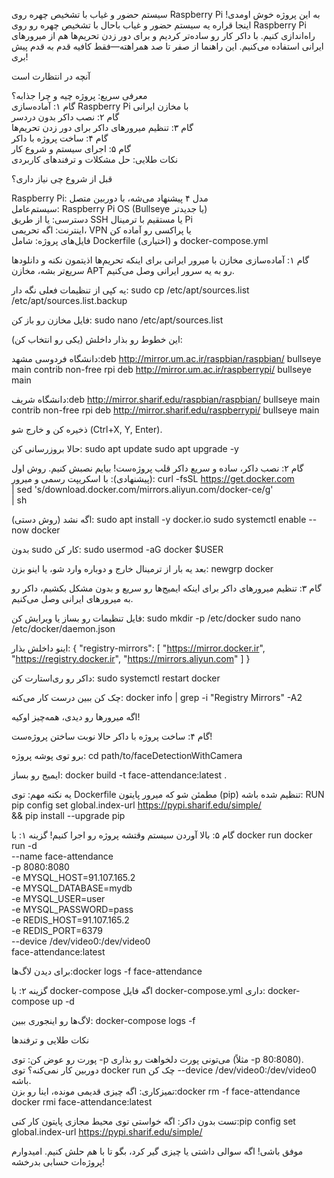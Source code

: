 سیستم حضور و غیاب با تشخیص چهره روی Raspberry Pi
به این پروژه خوش اومدی! اینجا قراره یه سیستم حضور و غیاب باحال با تشخیص چهره رو روی Raspberry Pi راه‌اندازی کنیم. با داکر کار رو ساده‌تر کردیم و برای دور زدن تحریم‌ها هم از میرورهای ایرانی استفاده می‌کنیم. این راهنما از صفر تا صد همراهته—فقط کافیه قدم به قدم پیش بری!

آنچه در انتظارت است

معرفی سریع: پروژه چیه و چرا جذابه؟  
گام ۱: آماده‌سازی Raspberry Pi با مخازن ایرانی  
گام ۲: نصب داکر بدون دردسر  
گام ۳: تنظیم میرورهای داکر برای دور زدن تحریم‌ها  
گام ۴: ساخت پروژه با داکر  
گام ۵: اجرای سیستم و شروع کار  
نکات طلایی: حل مشکلات و ترفندهای کاربردی


قبل از شروع چی نیاز داری؟

Raspberry Pi: مدل ۴ پیشنهاد می‌شه، با دوربین متصل  
سیستم‌عامل: Raspberry Pi OS (Bullseye یا جدیدتر)  
دسترسی: یا از طریق SSH یا مستقیم با ترمینال Pi  
اینترنت: اگه تحریمی، VPN یا پراکسی رو آماده کن  
فایل‌های پروژه: شامل Dockerfile و (اختیاری) docker-compose.yml


گام ۱: آماده‌سازی مخازن با میرور ایرانی
برای اینکه تحریم‌ها اذیتمون نکنه و دانلودها سریع‌تر بشه، مخازن APT رو به یه سرور ایرانی وصل می‌کنیم.

یه کپی از تنظیمات فعلی نگه دار:
sudo cp /etc/apt/sources.list /etc/apt/sources.list.backup


فایل مخازن رو باز کن:
sudo nano /etc/apt/sources.list


این خطوط رو بذار داخلش (یکی رو انتخاب کن):

دانشگاه فردوسی مشهد:deb http://mirror.um.ac.ir/raspbian/raspbian/ bullseye main contrib non-free rpi
deb http://mirror.um.ac.ir/raspberrypi/ bullseye main


دانشگاه شریف:deb http://mirror.sharif.edu/raspbian/raspbian/ bullseye main contrib non-free rpi
deb http://mirror.sharif.edu/raspberrypi/ bullseye main




ذخیره کن و خارج شو (Ctrl+X, Y, Enter).

حالا بروزرسانی کن:
sudo apt update
sudo apt upgrade -y




گام ۲: نصب داکر، ساده و سریع
داکر قلب پروژه‌ست! بیایم نصبش کنیم.
روش اول (پیشنهادی):
با اسکریپت رسمی و میرور:
curl -fsSL https://get.docker.com \
  | sed 's/download.docker.com/mirrors.aliyun.com\/docker-ce/g' \
  | sh

اگه نشد (روش دستی):
sudo apt install -y docker.io
sudo systemctl enable --now docker

بدون sudo کار کن:
sudo usermod -aG docker $USER

بعد یه بار از ترمینال خارج و دوباره وارد شو، یا اینو بزن:
newgrp docker


گام ۳: تنظیم میرورهای داکر
برای اینکه ایمیج‌ها رو سریع و بدون مشکل بکشیم، داکر رو به میرورهای ایرانی وصل می‌کنیم.

فایل تنظیمات رو بساز یا ویرایش کن:
sudo mkdir -p /etc/docker
sudo nano /etc/docker/daemon.json


اینو داخلش بذار:
{
  "registry-mirrors": [
    "https://mirror.docker.ir",
    "https://registry.docker.ir",
    "https://mirrors.aliyun.com"
  ]
}


داکر رو ری‌استارت کن:
sudo systemctl restart docker


چک کن ببین درست کار می‌کنه:
docker info | grep -i "Registry Mirrors" -A2



اگه میرورها رو دیدی، همه‌چیز اوکیه!

گام ۴: ساخت پروژه با داکر
حالا نوبت ساختن پروژه‌ست!

برو توی پوشه پروژه:
cd path/to/faceDetectionWithCamera


ایمیج رو بساز:
docker build -t face-attendance:latest .




یه نکته مهم: توی Dockerfile مطمئن شو که میرور پایتون (pip) تنظیم شده باشه:
RUN pip config set global.index-url https://pypi.sharif.edu/simple/ \
 && pip install --upgrade pip



گام ۵: بالا آوردن سیستم
وقتشه پروژه رو اجرا کنیم!
گزینه ۱: با docker run
docker run -d \
  --name face-attendance \
  -p 8080:8080 \
  -e MYSQL_HOST=91.107.165.2 \
  -e MYSQL_DATABASE=mydb \
  -e MYSQL_USER=user \
  -e MYSQL_PASSWORD=pass \
  -e REDIS_HOST=91.107.165.2 \
  -e REDIS_PORT=6379 \
  --device /dev/video0:/dev/video0 \
  face-attendance:latest


برای دیدن لاگ‌ها:docker logs -f face-attendance



گزینه ۲: با docker-compose
اگه فایل docker-compose.yml داری:
docker-compose up -d

لاگ‌ها رو اینجوری ببین:
docker-compose logs -f


نکات طلایی و ترفندها

پورت رو عوض کن: توی -p می‌تونی پورت دلخواهت رو بذاری (مثلاً -p 80:8080).  
دوربین کار نمی‌کنه؟ توی docker run چک کن --device /dev/video0:/dev/video0 باشه.  
تمیزکاری: اگه چیزی قدیمی مونده، اینا رو بزن:docker rm -f face-attendance
docker rmi face-attendance:latest


تست بدون داکر: اگه خواستی توی محیط مجازی پایتون کار کنی:pip config set global.index-url https://pypi.sharif.edu/simple/




موفق باشی!
اگه سوالی داشتی یا چیزی گیر کرد، بگو تا با هم حلش کنیم. امیدوارم پروژه‌ات حسابی بدرخشه!
